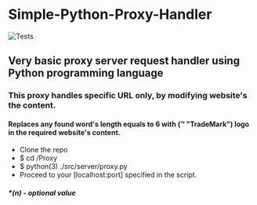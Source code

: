 # Simple-Python-Proxy-Handler

![Tests](https://github.com/stillnurs/Simple-Python-Proxy-Handler/actions/workflows/tests.yml/badge.svg)

## Very basic proxy server request handler using Python programming language

### This proxy handles specific URL only, by modifying website's the content.

#### Replaces any found word's length equals to 6 with (™ "TradeMark") logo in the required website's content.

- Clone the repo
- $ cd /Proxy
- $ python(3) ./src/server/proxy.py
- Proceed to your [localhost:port] specified in the script.

##### \*(n) - optional value
